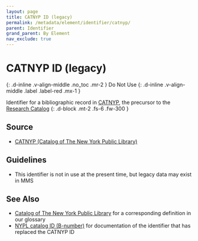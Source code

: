 ```yaml
---
layout: page
title: CATNYP ID (legacy)
permalink: /metadata/element/identifier/catnyp/
parent: Identifier
grand_parent: By Element
nav_exclude: true
---
```


# CATNYP ID (legacy)
{: .d-inline .v-align-middle .no_toc .mr-2 }
Do Not Use
{: .d-inline .v-align-middle .label .label-red .mx-1 }

Identifier for a bibliographic record in [CATNYP](/metadata-documentation/resources/glossary/#catalog-of-the-new-york-public-library), the precursor to the [Research Catalog](/metadata-documentation/resources/glossary/#research-catalog)
{: .d-block .mt-2 .fs-6 .fw-300 }

## Source
- [CATNYP (Catalog of The New York Public Library)](/metadata-documentation/resources/glossary/#catalog-of-the-new-york-public-library)

## Guidelines
- This identifier is not in use at the present time, but legacy data may exist in MMS

## See Also
- [Catalog of The New York Public Library](/metadata-documentation/resources/glossary/#catalog-of-the-new-york-public-library) for a corresponding definition in our glossary
- [NYPL catalog ID (B-number)](/metadata-documentation/metadata/element/identifier/bnumber/) for documentation of the identifier that has replaced the CATNYP ID